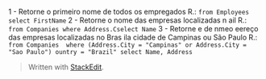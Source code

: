 
1 - Retorne o primeiro nome de todos os empregados
	R.: `from Employees select FirstName`
2 - Retorne o nome das empresas localizadas n ail
	R.: `from Companies where Address.Cselect Name`
3 - Retorne e de  nmeo eereço das empresas localizadas no Bras
ila cidade de Campinas ou São Paulo
	R.: `from Companies 
where (Address.City = "Campinas" or Address.City = "Sao Paulo")
ountry = "Brazil" select Name, Address`

> Written with [StackEdit](https://stackedit.io/).
<!--stackedit_data:
eyJoaXN0b3J5IjpbLTg3Nzg3NjU2MywtMTkxMzcwOTA2NiwxOD
I5MzU4ODEzLC0xMzM1NjAwNjEsLTEwNDc1NDkxNDgsMTU2MjY2
MTY2MSw3MzA5OTgxMTZdfQ==
-->